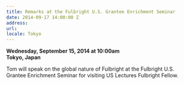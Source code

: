```yaml
---
title: Remarks at the Fulbright U.S. Grantee Enrichment Seminar
date: 2014-09-17 14:00:00 Z
address: 
url: 
locale: Tokyo
---
```


**Wednesday, September 15, 2014 at 10:00am**  
**Tokyo, Japan**  

Tom will speak on the global nature of Fulbright at the Fulbright U.S. Grantee Enrichment Seminar for visiting US Lectures Fulbright Fellow.
